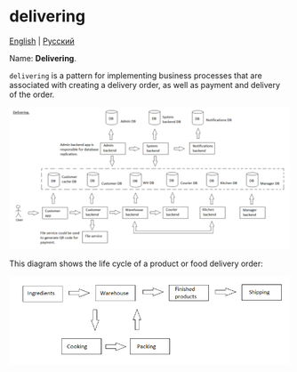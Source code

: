 # delivering

[English](delivering.md) | [Русский](delivering.ru.md)

Name: **Delivering**.

`delivering` is a pattern for implementing business processes that are associated with creating a delivery order, as well as payment and delivery of the order.

![delivering_overall](../img/processpatterns/delivering_overall.png)

This diagram shows the life cycle of a product or food delivery order:

![productlifecycle](../img/productlifecycle.png)
